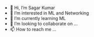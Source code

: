 - 👋 Hi, I’m  Sagar Kumar
- 👀 I’m interested in ML and Networking
- 🌱 I’m currently learning ML
- 💞️ I’m looking to collaborate on ...
- 📫 How to reach me ...

<!---
loverCoder2022/loverCoder2022 is a ✨ special ✨ repository because its `README.md` (this file) appears on your GitHub profile.
You can click the Preview link to take a look at your changes.
--->
